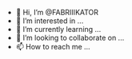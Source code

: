 - 👋 Hi, I’m @FABRIIIKATOR
- 👀 I’m interested in ...
- 🌱 I’m currently learning ...
- 💞️ I’m looking to collaborate on ...
- 📫 How to reach me ...

<!---
FABRIIIKATOR/FABRIIIKATOR is a ✨ special ✨ repository because its `README.md` (this file) appears on your GitHub profile.
You can click the Preview link to take a look at your changes.
--->
